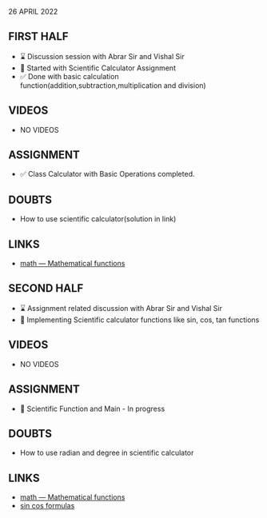 26 APRIL 2022

## FIRST HALF

- ⌛ Discussion session with Abrar Sir and Vishal Sir
- 🚧 Started with Scientific Calculator Assignment
- ✅ Done with basic calculation function(addition,subtraction,multiplication and division)

## VIDEOS

- NO VIDEOS

## ASSIGNMENT 

- ✅ Class Calculator with Basic Operations completed.

## DOUBTS

- How to use scientific calculator(solution in link)

## LINKS

- [math — Mathematical functions](https://docs.python.org/3/library/math.html)

## SECOND HALF

- ⌛ Assignment related discussion with Abrar Sir and Vishal Sir
- 🚧 Implementing Scientific calculator functions like sin, cos, tan functions 

## VIDEOS

- NO VIDEOS

## ASSIGNMENT

- 🚧 Scientific Function and  Main - In progress

## DOUBTS 

- How to use radian and degree in scientific calculator 

## LINKS

- [math — Mathematical functions](https://docs.python.org/3/library/math.html)
- [sin cos formulas](https://byjus.com/sin-cos-formulas/)
